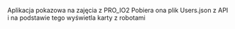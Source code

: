 Aplikacja pokazowa na zajęcia z PRO_IO2
Pobiera ona plik Users.json z API i na podstawie tego wyświetla karty z robotami
